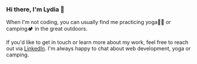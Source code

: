 
### Hi there, I'm Lydia 👋

When I'm not coding, you can usually find me practicing yoga🧘‍♀️ or camping🏕️ in the great outdoors.

If you'd like to get in touch or learn more about my work, feel free to reach out via <a href = "https://www.linkedin.com/in/lydiatokuc/">LinkedIn<a/>. I'm always happy to chat about web development, yoga or camping.


